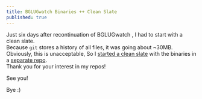 ```yaml
---
title: BGLUGwatch Binaries ++ Clean Slate
published: true
---
```

Just six days after recontinuation of BGLUGwatch , I had to start with a clean slate.  
Because `git` stores a history of all files, it was going about ~30MB.   
Obviously, this is unacceptable, So I [started a clean slate](https://github.com/thetechrobo/bglugwatch-cleanslate) with the binaries in a [separate repo](https://github.com/thetechrobo/bglugwatch-binaries).  
Thank you for your interest in my repos!

See you! 


Bye :)
